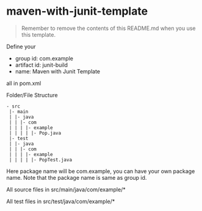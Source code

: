 # maven-with-junit-template

> Remember to remove the contents of this README.md when you use this template.

Define your 
- group id: com.example
- artifact id: junit-build
- name: Maven with Junit Template

all in pom.xml

Folder/File Structure

```
- src
 |- main
 | |- java
 | | |- com
 | | | |- example
 | | | | |- Pop.java
 |- test
 | |- java
 | | |- com
 | | | |- example
 | | | | |- PopTest.java
```

Here package name will be com.example, you can have your own package name. Note that the package name is same as group id.

All source files in src/main/java/com/example/*

All test files in src/test/java/com/example/*
